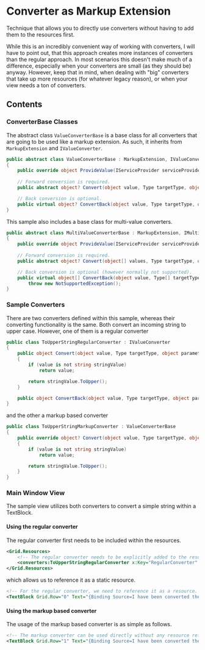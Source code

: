 # Converter as Markup Extension
Technique that allows you to directly use converters without having to add them to the resources first. 

While this is an incredibly convenient way of working with converters, I will have to point out, that this approach creates more instances of converters than the regular approach. In most scenarios this doesn't make much of a difference, especially when your converters are small (as they should be) anyway. However, keep that in mind, when dealing with "big" converters that take up more resources (for whatever legacy reason), or when your view needs a ton of converters. 

## Contents
### ConverterBase Classes
The abstract class `ValueConverterBase` is a base class for all converters that are going to be used like a markup extension. As such, it inherits from `MarkupExtension` and `IValueConverter`. 

```csharp
public abstract class ValueConverterBase : MarkupExtension, IValueConverter
{
    public override object ProvideValue(IServiceProvider serviceProvider) => this;
    
    // Forward conversion is required. 
    public abstract object? Convert(object value, Type targetType, object parameter, CultureInfo culture);

    // Back conversion is optional. 
    public virtual object? ConvertBack(object value, Type targetType, object parameter, CultureInfo culture) => Binding.DoNothing;
}
```

This sample also includes a base class for multi-value converters.

```csharp
public abstract class MultiValueConverterBase : MarkupExtension, IMultiValueConverter
{
    public override object ProvideValue(IServiceProvider serviceProvider) => this;
    
    // Forward conversion is required. 
    public abstract object? Convert(object[] values, Type targetType, object parameter, CultureInfo culture);

    // Back conversion is optional (however normally not supported). 
    public virtual object[] ConvertBack(object value, Type[] targetTypes, object parameter, CultureInfo culture) =>
        throw new NotSupportedException();
}
```

### Sample Converters
There are two converters defined within this sample, whereas their converting functionality is the same. Both convert an incoming string to upper case. However, one of them is a regular converter

```csharp
public class ToUpperStringRegularConverter : IValueConverter
{
    public object Convert(object value, Type targetType, object parameter, CultureInfo culture)
    {
        if (value is not string stringValue)
            return value;

        return stringValue.ToUpper();
    }

    public object ConvertBack(object value, Type targetType, object parameter, CultureInfo culture) => Binding.DoNothing;
}
```

and the other a markup based converter

```csharp
public class ToUpperStringMarkupConverter : ValueConverterBase
{
    public override object? Convert(object value, Type targetType, object parameter, CultureInfo culture)
    {
        if (value is not string stringValue)
            return value;

        return stringValue.ToUpper();
    }
}
```

### Main Window View
The sample view utilizes both converters to convert a simple string within a TextBlock. 

#### Using the regular converter
The regular converter first needs to be included within the resources. 

```xml
<Grid.Resources>
    <!-- The regular converter needs to be explicitly added to the resources, before it can be used. -->
    <converters:ToUpperStringRegularConverter x:Key="RegularConverter" />
</Grid.Resources>
```

which allows us to reference it as a static resource.

```xml
<!-- For the regular converter, we need to reference it as a resource. -->
<TextBlock Grid.Row="0" Text="{Binding Source=I have been converted the normal way., Converter={StaticResource RegularConverter}}" />
```

#### Using the markup based converter
The usage of the markup based converter is as simple as follows.

```xml
<!-- The markup converter can be used directly without any resource reference. -->
<TextBlock Grid.Row="1" Text="{Binding Source=I have been converted the markup way., Converter={converters:ToUpperStringMarkupConverter}}" />
```
